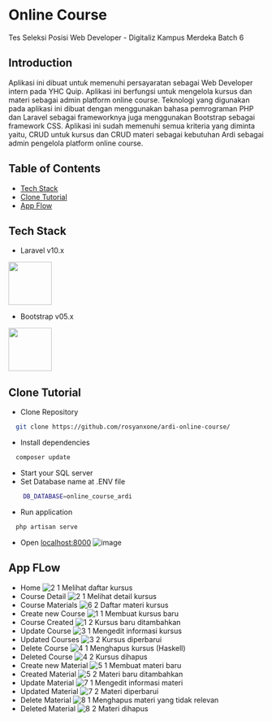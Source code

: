 # Online Course
<p>
    Tes Seleksi Posisi Web Developer - Digitaliz Kampus Merdeka Batch 6
</p> 

## Introduction
<p>
    Aplikasi ini dibuat untuk memenuhi persayaratan sebagai Web Developer intern pada YHC Quip. Aplikasi ini berfungsi untuk mengelola kursus dan materi sebagai admin platform online course. Teknologi yang digunakan pada aplikasi ini dibuat dengan menggunakan bahasa pemrograman PHP dan Laravel sebagai frameworknya juga menggunakan Bootstrap sebagai framework CSS. Aplikasi ini sudah memenuhi semua kriteria yang diminta yaitu, CRUD untuk kursus dan CRUD materi sebagai kebutuhan Ardi sebagai admin pengelola platform online course.
</p>

## Table of Contents
- [Tech Stack](#tech-stack)
- [Clone Tutorial](#clone-tutorial)
- [App Flow](#app-flow)

## Tech Stack
- Laravel v10.x
<img src="https://github.com/rosyanxone/ardi-online-course/assets/73805258/bb5d3fe0-fab2-40ab-8427-ace0e54ee1cd" width="85">

- Bootstrap v05.x
<img src="https://github.com/rosyanxone/ardi-online-course/assets/73805258/e6f9f69a-8c18-4998-b75b-c0efa8a1b08b" width="85">

## Clone Tutorial
- Clone Repository
```bash
  git clone https://github.com/rosyanxone/ardi-online-course/
```
- Install dependencies
```bash
  composer update
```
- Start your SQL server
- Set Database name at .ENV file
```bash
    DB_DATABASE=online_course_ardi
```
- Run application
```bash
  php artisan serve
```
- Open [localhost:8000](http://127.0.0.1:8000/)
![image](https://github.com/rosyanxone/ardi-online-course/assets/73805258/6c1f0865-64c3-4608-850d-e637e774b433)

## App FLow
- Home
![2 1 Melihat daftar kursus](https://github.com/rosyanxone/ardi-online-course/assets/73805258/1d2c8d05-0c66-4fc2-b9c1-61e2865606be)
- Course Detail
![2 1 Melihat detail kursus](https://github.com/rosyanxone/ardi-online-course/assets/73805258/33f10e0d-e958-472c-a64d-3d50a554ab90)
- Course Materials
![6 2 Daftar materi kursus](https://github.com/rosyanxone/ardi-online-course/assets/73805258/d4565fdb-c85e-4544-ad1a-1ff7a99784d3)
- Create new Course
![1 1 Membuat kursus baru](https://github.com/rosyanxone/ardi-online-course/assets/73805258/9e99f812-f719-43e8-802c-2cee657e436e)
- Course Created
![1 2 Kursus baru ditambahkan](https://github.com/rosyanxone/ardi-online-course/assets/73805258/1c367222-afd4-4661-8850-6bf126cf7e72)
- Update Course
![3 1 Mengedit informasi kursus](https://github.com/rosyanxone/ardi-online-course/assets/73805258/56c2697b-1d4a-40c0-a263-e5e35176143c)
- Updated Courses
![3 2 Kursus diperbarui](https://github.com/rosyanxone/ardi-online-course/assets/73805258/6bdd13f1-b66b-4d6a-b316-d890c1f5e503)
- Delete Course
![4 1 Menghapus kursus (Haskell)](https://github.com/rosyanxone/ardi-online-course/assets/73805258/0485ff8d-370e-4419-b1b1-667573920a22)
- Deleted Course
![4 2 Kursus dihapus](https://github.com/rosyanxone/ardi-online-course/assets/73805258/db8c8cb1-51aa-4a5b-9f2b-f0e0c5b19c4d)
- Create new Material
![5 1 Membuat materi baru](https://github.com/rosyanxone/ardi-online-course/assets/73805258/392903b6-067d-4de6-b323-f694a1675be2)
- Created Material
![5 2 Materi baru ditambahkan](https://github.com/rosyanxone/ardi-online-course/assets/73805258/6a2ac395-0f9d-4e31-b9a6-d891b5b64e40)
- Update Material
![7 1 Mengedit informasi materi](https://github.com/rosyanxone/ardi-online-course/assets/73805258/1045c86a-73ef-4074-86cb-5deb8ebb8c71)
- Updated Material
![7 2 Materi diperbarui](https://github.com/rosyanxone/ardi-online-course/assets/73805258/0d5cd394-8d37-4df6-8f7a-8aedb38577c3)
- Delete Material
  ![8 1 Menghapus materi yang tidak relevan](https://github.com/rosyanxone/ardi-online-course/assets/73805258/c524cdae-3cc4-479f-90be-e5cfdd099762)
- Deleted Material
![8 2 Materi dihapus](https://github.com/rosyanxone/ardi-online-course/assets/73805258/fe3ce769-c15e-4bcc-8dbe-7928ac9bf447)
